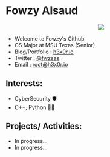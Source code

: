 # Fowzy Alsaud
<p align="center">
<img src="https://c.tenor.com/uZv4t9KXvCMAAAAC/rainbow-cat-rainbow.gif"></p>

-   Welcome to Fowzy's Github
-   CS Major at MSU Texas (Senior)
-   Blog/Portfolio  : <a href="https://h3x0r.io">h3x0r.io</a>
-   Twitter :    <a href="https://twitter.com/fwzsas">@fwzsas</a>
-   Email   :   root@h3x0r.io
## Interests:
-   CyberSecurity 🛡️
-   C++, Python   👨‍💻
## Projects/ Activities:
-   In progress...
-   In progress...
